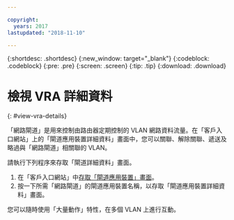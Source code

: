 ```yaml
---

copyright:
  years: 2017
lastupdated: "2018-11-10"

---
```


{:shortdesc: .shortdesc}
{:new_window: target="_blank"}
{:codeblock: .codeblock}
{:pre: .pre}
{:screen: .screen}
{:tip: .tip}
{:download: .download}

# 檢視 VRA 詳細資料
{: #view-vra-details}

「網路閘道」是用來控制由路由器定期控制的 VLAN 網路資料流量。在「客戶入口網站」上的「閘道應用裝置詳細資料」畫面中，您可以關聯、解除關聯、遞送及略過與「網路閘道」相關聯的 VLAN。

請執行下列程序來存取「閘道詳細資料」畫面。

1. 在「客戶入口網站」中[存取「閘道應用裝置」畫面](/docs/infrastructure/virtual-router-appliance?topic=virtual-router-appliance-view-all-vras)。
2. 按一下所需「網路閘道」的閘道應用裝置名稱，以存取「閘道應用裝置詳細資料」畫面。

您可以隨時使用「大量動作」特性，在多個 VLAN 上進行互動。
